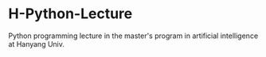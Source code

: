 # H-Python-Lecture

Python programming lecture in the master's program in artificial intelligence at Hanyang Univ.

